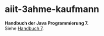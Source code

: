 # aiit-3ahme-kaufmann

**Handbuch der Java Programmierung 7.**            
Siehe [Handbuch 7](https://dbs.cs.uni-duesseldorf.de/lehre/docs/java/javabuch/html/k100049.html#sectlevel2id007003).
